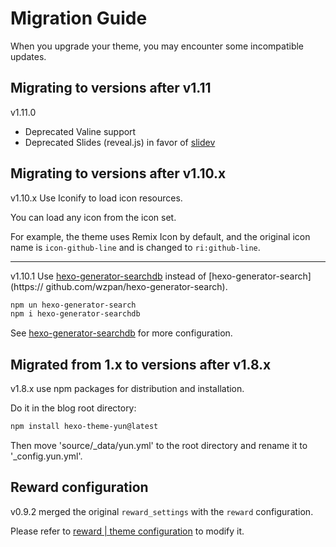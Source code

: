 # Migration Guide

When you upgrade your theme, you may encounter some incompatible updates.

## Migrating to versions after v1.11

<Badge>v1.11.0</Badge>

- Deprecated Valine support
- Deprecated Slides (reveal.js) in favor of [slidev](https://sli.dev/)

## Migrating to versions after v1.10.x

<Badge>v1.10.x</Badge> Use Iconify to load icon resources.

You can load any icon from the icon set.

For example, the theme uses Remix Icon by default, and the original icon name is `icon-github-line` and is changed to `ri:github-line`.

---

<Badge>v1.10.1</Badge> Use [hexo-generator-searchdb](https://github.com/next-theme/hexo-generator-searchdb) instead of [hexo-generator-search](https:// github.com/wzpan/hexo-generator-search).

```bash
npm un hexo-generator-search
npm i hexo-generator-searchdb
````

See [hexo-generator-searchdb](https://github.com/next-theme/hexo-generator-searchdb) for more configuration.

## Migrated from 1.x to versions after v1.8.x

<Badge>v1.8.x</Badge> use npm packages for distribution and installation.

Do it in the blog root directory:

```bash
npm install hexo-theme-yun@latest
```

Then move 'source/\_data/yun.yml' to the root directory and rename it to '\_config.yun.yml'.

## Reward configuration

v0.9.2 merged the original `reward_settings` with the `reward` configuration.

Please refer to [reward | theme configuration](/en/guide/config.html#reward) to modify it.
